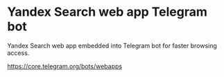 # Yandex Search web app Telegram bot

Yandex Search web app embedded into Telegram bot for faster browsing access.

https://core.telegram.org/bots/webapps

